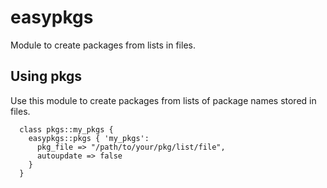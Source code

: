 # easypkgs

Module to create packages from lists in files.

## Using pkgs

Use this module to create packages from lists of package names stored in files.

```
  class pkgs::my_pkgs {          
    easypkgs::pkgs { 'my_pkgs':  
      pkg_file => "/path/to/your/pkg/list/file",            
      autoupdate => false        
    }
  } 
```

